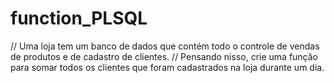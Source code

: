 # function_PLSQL

// Uma loja tem um banco de dados que contém todo o controle de vendas de produtos e de cadastro de clientes. 
// Pensando nisso, crie uma função para somar todos os clientes que foram cadastrados na loja durante um dia.
